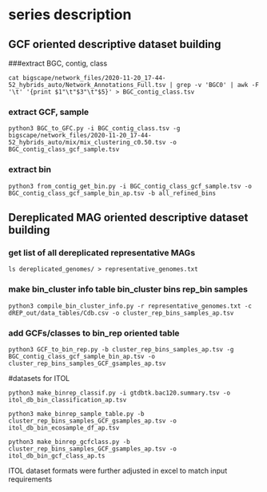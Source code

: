 # series description

## GCF oriented descriptive dataset building

###extract BGC, contig, class

```
cat bigscape/network_files/2020-11-20_17-44-52_hybrids_auto/Network_Annotations_Full.tsv | grep -v 'BGC0' | awk -F '\t' '{print $1"\t"$3"\t"$5}' > BGC_contig_class.tsv
```

### extract GCF, sample
```
python3 BGC_to_GFC.py -i BGC_contig_class.tsv -g bigscape/network_files/2020-11-20_17-44-52_hybrids_auto/mix/mix_clustering_c0.50.tsv -o BGC_contig_class_gcf_sample.tsv
```

### extract bin

```
python3 from_contig_get_bin.py -i BGC_contig_class_gcf_sample.tsv -o BGC_contig_class_gcf_sample_bin_ap.tsv -b all_refined_bins
```

## Dereplicated MAG oriented descriptive dataset building

### get list of all dereplicated representative MAGs

```
ls dereplicated_genomes/ > representative_genomes.txt
```

### make bin_cluster info table bin_cluster bins rep_bin samples

```
python3 compile_bin_cluster_info.py -r representative_genomes.txt -c dREP_out/data_tables/Cdb.csv -o cluster_rep_bins_samples_ap.tsv
```

### add GCFs/classes to bin_rep oriented table

```
python3 GCF_to_bin_rep.py -b cluster_rep_bins_samples_ap.tsv -g BGC_contig_class_gcf_sample_bin_ap.tsv -o cluster_rep_bins_samples_GCF_gsamples_ap.tsv
```

#datasets for ITOL

```
python3 make_binrep_classif.py -i gtdbtk.bac120.summary.tsv -o itol_db_bin_classification_ap.tsv
```

```
python3 make_binrep_sample_table.py -b cluster_rep_bins_samples_GCF_gsamples_ap.tsv -o itol_db_bin_ecosample_df_ap.tsv
```

```
python3 make_binrep_gcfclass.py -b cluster_rep_bins_samples_GCF_gsamples_ap.tsv -o itol_db_bin_gcf_class_ap.ts
```

ITOL dataset formats were further adjusted in excel to match input requirements